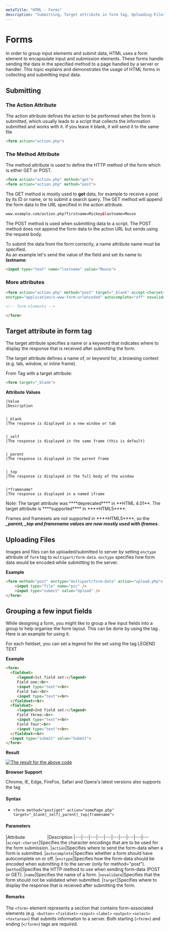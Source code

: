 ```yaml
---
metaTitle: "HTML - Forms"
description: "Submitting, Target attribute in form tag, Uploading Files, Grouping a few input fields"
---
```


# Forms


In order to group input elements and submit data, HTML uses a form element to encapsulate input and submission elements. These forms handle sending the data in the specified method to a page handled by a server or handler. This topic explains and demonstrates the usage of HTML forms in collecting and submitting input data.



## Submitting


### The Action Attribute

The action attribute defines the action to be performed when the form is submitted, which usually leads to a script that collects the information submitted and works with it. if you leave it blank, it will send it to the same file

```html
<form action="action.php">

```

### The Method Attribute

The method attribute is used to define the HTTP method of the form which is either GET or POST.

```html
<form action="action.php" method="get">
<form action="action.php" method="post">

```

The GET method is mostly used to **get** data, for example to receive a post by its ID or name, or to submit a search query. The GET method will append the form data to the URL specified in the action attribute.

```html
www.example.com/action.php?firstname=Mickey&lastname=Mouse

```

The POST method is used when submitting data to a script. The POST method does not append the form data to the action URL but sends using the request body.

To submit the data from the form correctly, a name attribute name must be specified.<br />
As an example let's send the value of the field and set its name to **lastname**:

```html
<input type="text" name="lastname" value="Mouse">

```

### More attributes

```html
<form action="action.php" method="post" target="_blank" accept-charset="UTF-8" 
enctype="application/x-www-form-urlencoded" autocomplete="off" novalidate>

<!-- form elements -->

</form>

```



## Target attribute in form tag


The target attribute specifies a name or a keyword that indicates where to display the response that is received after submitting the form.

The target attribute defines a name of, or keyword for, a browsing context (e.g. tab, window, or inline frame).

From Tag with a target attribute:

```html
<form target="_blank">

```

**Attribute Values**
    |Value    |Description  
    |_blank    |The response is displayed in a new window or tab  
    |_self    |The response is displayed in the same frame (this is default)  
    |_parent    |The response is displayed in the parent frame  
    |_top    |The response is displayed in the full body of the window  
    |*framename*    |The response is displayed in a named iframe  

> 
<p>Note: The target attribute was ****deprecated**** in **HTML 4.01**. The target
attribute is ****supported**** in ****HTML5****.</p>
<p>Frames and framesets are not supported in ****HTML5****, so the <strong><em>_parent, _top
and framename values are now mostly used with iframes</em></strong>.</p>




## Uploading Files


Images and files can be uploaded/submitted to server by setting `enctype` attribute of `form` tag to `multipart/form-data`.
`enctype` specifies how form data would be encoded while submitting to the server.

**Example**

```html
<form method="post" enctype="multipart/form-data" action="upload.php"> 
    <input type="file" name="pic" />
    <input type="submit" value="Upload" />
</form>

```



## Grouping a few input fields


While designing a form, you might like to group a few input fields into a group to help organise the form layout. This can be done by using the tag . Here is an example for using it.

For each fieldset, you can set a legend for the set using the tag LEGEND TEXT

**Example**

```html
<form>
  <fieldset>
     <legend>1st field set:</legend>
     Field one:<br>
     <input type="text"><br>
     Field two:<br>
     <input type="text"><br>
  </fieldset><br>
  <fieldset>
     <legend>2nd field set:</legend>
     Field three:<br>
     <input type="text"><br>
     Field four:<br>
     <input type="text"><br>
  </fieldset><br>
  <input type="submit" value="Submit">
</form>

```

**Result**

[<img src="https://i.stack.imgur.com/VxCxp.png" alt="The result for the above code" />](https://i.stack.imgur.com/VxCxp.png)

**Browser Support**

Chrome, IE, Edge, FireFox, Safari and Opera's latest versions also supports the tag 



#### Syntax


- `<form method="post|get" action="somePage.php" target="_blank|_self|_parent|_top|framename">`



#### Parameters


|Attribute                  |Description
|---|---|---|---|---|---|---|---|---|---
|`accept-charset`|Specifies the character encodings that are to be used for the form submission.
|`action`|Specifies where to send the form-data when a form is submitted.
|`autocomplete`|Specifies whether a form should have autocomplete on or off.
|`enctype`|Specifies how the form-data should be encoded when submitting it to the server (only for method="post").
|`method`|Specifies the HTTP method to use when sending form-data (POST or GET).
|`name`|Specifies the name of a form.
|`novalidate`|Specifies that the form should not be validated when submitted.
|`target`|Specifies where to display the response that is received after submitting the form.



#### Remarks


The `<form>` element represents a section that contains form-associated elements (e.g. `<button>` `<fieldset>` `<input>` `<label>` `<output>` `<select>` `<textarea>`) that submits information to a server. Both starting (`<form>`) and ending (`</form>`) tags are required.

